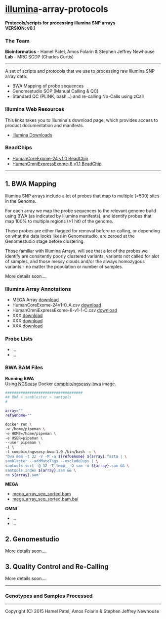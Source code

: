 # [illumina](http://www.illumina.com/)-array-protocols
**Protocols/scripts for processing illumina SNP arrays**  
**VERSION: v0.1**  

### The Team 
**Bioinformatics** - Hamel Patel, Amos Folarin & Stephen Jeffrey Newhouse  
**Lab** - MRC SGDP (Charles Curtis)  

******

A set of scripts and protocols that we use to processing raw Illumina SNP array data.

- BWA Mapping of probe sequences  
- Genomestudio SOP (Manual Calling & QC)    
- Standard QC (PLINK, bash...) and re-calling No-Calls using zCall  

### Illumina Web Resources
This links takes you to Illumina's download page, which provides access to product documentation and
manifests.

- [Illumina Downloads](http://support.illumina.com/downloads.html)

### BeadChips
- [HumanCoreExome-24 v1.0 BeadChip](http://support.illumina.com/downloads/humancoreexome-24-v1-0-product-files.html)  
- [HumanOmniExpressExome-8 v1.1 BeadChip](http://support.illumina.com/downloads/humanomniexpressexome-8v1-1_product_files.html)   


****** 

## 1. BWA Mapping  

Illumina SNP arrays include a lot of probes that map to multiple (>500) sites in the Genome.  

For each array we map the probe sequences to the relevant genome build using BWA (as indicated by Illumina manifests), and
identify probes that map 100% to multiple regions (>1 hit) of the genome.

These probes are either flagged for removal before re-calling, or depending on what the data looks likes in Genomestudio,
are zeroed at the Genomestudio stage before clustering.  

Those familiar with Illumina Arrays, will see that a lot of the probes we identify are consitently poorly clustered variants, variants not called for alot of samples, and those messy clouds and/or the always homozygous variants - no matter the population or number of samples. 

More details soon....  

### Illumina Array Annotations

- MEGA Array [download](https://s3-eu-west-1.amazonaws.com/illumina-probe-mappings/mega_array_annotations.txt.gz)  
- HumanCoreExome-24v1-0_A.csv [download](ftp://webdata:webdata@ussd-ftp.illumina.com/Downloads/ProductFiles/HumanCoreExome-24/Product_Files/HumanCoreExome-24v1-0_A.csv)  
- HumanOmniExpressExome-8-v1-1-C.csv [download](ftp://webdata:webdata@ussd-ftp.illumina.com/Downloads/ProductFiles/HumanOmniExpressExome/v1-1/HumanOmniExpressExome-8-v1-1-C.csv)  
- XXX [download]()
- XXX [download]()
- XXX [download]()

### Probe Lists
- ...
- ...  

### BWA BAM Files

**Running BWA**  
Using [NGSeasy](https://github.com/KHP-Informatics/ngseasy) Docker [compbio/ngseasy-bwa](https://registry.hub.docker.com/u/compbio/ngseasy-bwa/) image.

```bash
###################################
## BWA > samblaster > samtools
#

array=""
refGenome=""

docker run \
-w /home/pipeman \
-e HOME=/home/pipeman \
-e USER=pipeman \
--user pipeman \
-i \
-t compbio/ngseasy-bwa:1.0 /bin/bash -c \
"bwa mem -t 32 -V -M -a ${refGenome} ${array}.fasta | \
samblaster --addMateTags --excludeDups | \
samtools sort -@ 32 -T temp_ -O sam -o ${array}.sam && \
samtools index ${array}.sam && \
rm ${array}.sam"
```

**MEGA**    
- [mega_array_seq_sorted.bam](https://s3-eu-west-1.amazonaws.com/illumina-probe-mappings/mega_array_seq_sorted.bam)  
- [mega_array_seq_sorted.bam.bai](https://s3-eu-west-1.amazonaws.com/illumina-probe-mappings/mega_array_seq_sorted.bam.bai)  

**OMNI**  
- ...   
- ...     

## 2. Genomestudio 

More details soon....

## 3. Quality Control and Re-Calling  

More details soon....

******

### Genotypes and Samples Processed  


******
Copyright (C) 2015 Hamel Patel, Amos Folarin & Stephen Jeffrey Newhouse


